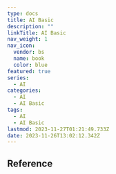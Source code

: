 ```yaml
---
type: docs
title: AI Basic
description: ""
linkTitle: AI Basic
nav_weight: 1
nav_icon:
  vendor: bs
  name: book
  color: blue
featured: true
series:
  - AI
categories:
  - AI
  - AI Basic
tags:
  - AI
  - AI Basic
lastmod: 2023-11-27T01:21:49.733Z
date: 2023-11-26T13:02:12.342Z
---
```


## Reference
